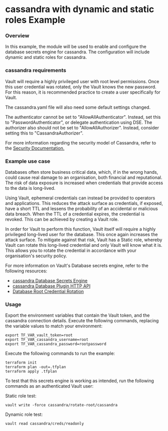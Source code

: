 # cassandra with dynamic and static roles Example

### Overview

In this example, the module will be used to enable and configure the database secrets engine for cassandra.  The configuration will include dynamic and static roles for cassandra.

### cassandra requirements

Vault will require a highly privileged user with root level permissions. Once this user credential was rotated, only the Vault knows the new password. For this reason, it is recommended practice to create a user specifically for Vault.

The cassandra.yaml file will also need some default settings changed.

The authenticator cannot be set to "AllowAllAuthenticator". Instead, set this to "PasswordAuthenticator", or delegate authentication using DSE.
The authorizer also should not be set to "AllowAllAuthorizer". Instead, consider setting this to "CassandraAuthorizer".

For more information regarding the security model of Cassandra, refer to the [Security Documentation.](https://cassandra.apache.org/doc/latest/operating/security.html)

### Example use case

Databases often store business critical data, which, if in the wrong hands, could cause real damage to an organisation, both financial and reputational. The risk of data exposure is increased when credentials that provide access to the data is long-lived.

Using Vault, ephemeral credentials can instead be provided to operators and applications.  This reduces the attack surface as credentials, if exposed, have a short TTL and lessens the probability of an accidental or malicious data breach. When the TTL of a credential expires, the credential is revoked. This can be achieved by creating a Vault role.

In order for Vault to perform this function, Vault itself will require a highly privileged long-lived user for the database.  This once again increases the attack surface. To mitigate against that risk, Vault has a Static role, whereby Vault can rotate this long-lived credential and only Vault will know what it is. This allows you to rotate the credential in accordance with your organisation's security policy.

For more information on Vault's Database secrets engine, refer to the following resources:
- [cassandra Database Secrets Engine](https://www.vaultproject.io/docs/secrets/databases/cassandra)
- [cassandra Database Plugin HTTP API](https://www.vaultproject.io/api/secret/databases/cassandra)
- [Database Root Credential Rotation](https://learn.hashicorp.com/tutorials/vault/database-root-rotation)
### Usage

Export the environment variables that contain the Vault token, and the cassandra connection details. Execute the following commands, replacing the variable values to match your environment:
```shell script
export TF_VAR_vault_token=root
export TF_VAR_cassandra_username=root
export TF_VAR_cassandra_password=rootpassword
``` 

Execute the following commands to run the example:
```shell script
terraform init
terraform plan -out=.tfplan
terraform apply .tfplan
```

To test that this secrets engine is working as intended, run the following commands as an authenticated Vault user:

Static role test:
```shell script
vault write -force cassandra/rotate-root/cassandra
```

Dynamic role test:
```shell script
vault read cassandra/creds/readonly
```